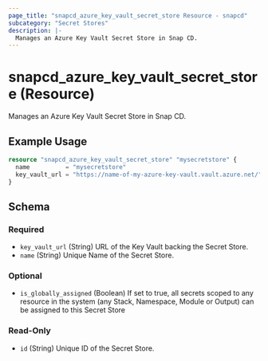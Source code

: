 ```yaml
---
page_title: "snapcd_azure_key_vault_secret_store Resource - snapcd"
subcategory: "Secret Stores"
description: |-
  Manages an Azure Key Vault Secret Store in Snap CD.
---
```


# snapcd_azure_key_vault_secret_store (Resource)

Manages an Azure Key Vault Secret Store in Snap CD.


## Example Usage

```terraform
resource "snapcd_azure_key_vault_secret_store" "mysecretstore" {
  name          = "mysecretstore"
  key_vault_url = "https://name-of-my-azure-key-vault.vault.azure.net/"
}
```

<!-- schema generated by tfplugindocs -->
## Schema

### Required

- `key_vault_url` (String) URL of the Key Vault backing the Secret Store.
- `name` (String) Unique Name of the Secret Store.

### Optional

- `is_globally_assigned` (Boolean) If set to true, all secrets scoped to any resource in the system (any Stack, Namespace, Module or Output) can be assigned to this Secret Store

### Read-Only

- `id` (String) Unique ID of the Secret Store.
